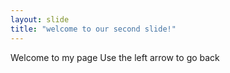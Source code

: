 ```yaml
---
layout: slide
title: "welcome to our second slide!"
---
```

Welcome to my page
Use the left arrow to go back
